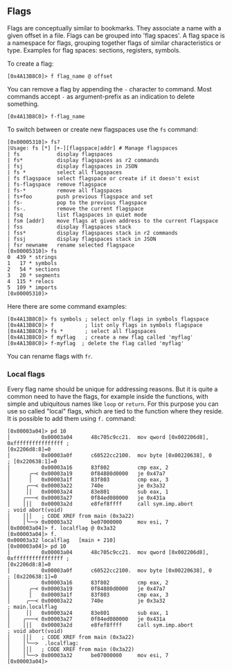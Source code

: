 ## Flags

Flags are conceptually similar to bookmarks. They associate a name with a given offset in a file. Flags can be grouped into 'flag spaces'. A flag space is a namespace for flags, grouping together flags of similar characteristics or type. Examples for flag spaces: sections, registers, symbols.

To create a flag:

```
[0x4A13B8C0]> f flag_name @ offset
```

You can remove a flag by appending the `-` character to command. Most commands accept `-` as argument-prefix as an indication to delete something.

```
[0x4A13B8C0]> f-flag_name
```

To switch between or create new flagspaces use the `fs` command:

```
[0x00005310]> fs?
|Usage: fs [*] [+-][flagspace|addr] # Manage flagspaces
| fs            display flagspaces
| fs*           display flagspaces as r2 commands
| fsj           display flagspaces in JSON
| fs *          select all flagspaces
| fs flagspace  select flagspace or create if it doesn't exist
| fs-flagspace  remove flagspace
| fs-*          remove all flagspaces
| fs+foo        push previous flagspace and set
| fs-           pop to the previous flagspace
| fs-.          remove the current flagspace
| fsq           list flagspaces in quiet mode
| fsm [addr]    move flags at given address to the current flagspace
| fss           display flagspaces stack
| fss*          display flagspaces stack in r2 commands
| fssj          display flagspaces stack in JSON
| fsr newname   rename selected flagspace
[0x00005310]> fs
0  439 * strings
1   17 * symbols
2   54 * sections
3   20 * segments
4  115 * relocs
5  109 * imports
[0x00005310]>
```

Here there are some command examples:

```
[0x4A13B8C0]> fs symbols ; select only flags in symbols flagspace
[0x4A13B8C0]> f          ; list only flags in symbols flagspace
[0x4A13B8C0]> fs *       ; select all flagspaces
[0x4A13B8C0]> f myflag   ; create a new flag called 'myflag'
[0x4A13B8C0]> f-myflag  ; delete the flag called 'myflag'
```
You can rename flags with `fr`.

### Local flags

Every flag name should be unique for addressing reasons. But it is quite a common need
to have the flags, for example inside the functions, with simple and ubiquitous names like `loop` or `return`. For this purpose you can use so called "local" flags, which are tied to the function where they reside. It is possible to add them using `f.` command:

```
[0x00003a04]> pd 10
│          0x00003a04      48c705c9cc21.  mov qword [0x002206d8], 0xffffffffffffffff ;
[0x2206d8:8]=0
│          0x00003a0f      c60522cc2100.  mov byte [0x00220638], 0     ; [0x220638:1]=0
│          0x00003a16      83f802         cmp eax, 2
│      ╭─< 0x00003a19      0f84880d0000   je 0x47a7
│      │   0x00003a1f      83f803         cmp eax, 3
│     ╭──< 0x00003a22      740e           je 0x3a32
│     ││   0x00003a24      83e801         sub eax, 1
│    ╭───< 0x00003a27      0f84ed080000   je 0x431a
│    │││   0x00003a2d      e8fef8ffff     call sym.imp.abort           ; void abort(void)
│    │││   ; CODE XREF from main (0x3a22)
│    │╰──> 0x00003a32      be07000000     mov esi, 7
[0x00003a04]> f. localflag @ 0x3a32
[0x00003a04]> f.
0x00003a32 localflag   [main + 210]
[0x00003a04]> pd 10
│          0x00003a04      48c705c9cc21.  mov qword [0x002206d8], 0xffffffffffffffff ;
[0x2206d8:8]=0
│          0x00003a0f      c60522cc2100.  mov byte [0x00220638], 0     ; [0x220638:1]=0
│          0x00003a16      83f802         cmp eax, 2
│      ╭─< 0x00003a19      0f84880d0000   je 0x47a7
│      │   0x00003a1f      83f803         cmp eax, 3
│     ╭──< 0x00003a22      740e           je 0x3a32                    ; main.localflag
│     ││   0x00003a24      83e801         sub eax, 1
│    ╭───< 0x00003a27      0f84ed080000   je 0x431a
│    │││   0x00003a2d      e8fef8ffff     call sym.imp.abort           ; void abort(void)
│    │││   ; CODE XREF from main (0x3a22)
│    │╰──>  .localflag:
│    │││   ; CODE XREF from main (0x3a22)
│    │╰──> 0x00003a32      be07000000     mov esi, 7
[0x00003a04]>
```

